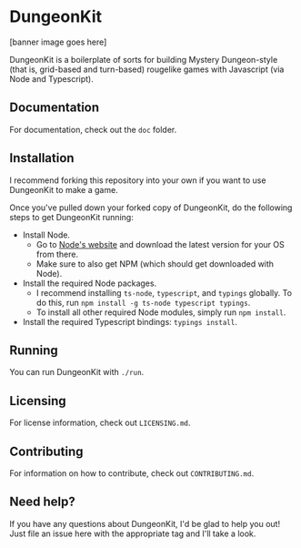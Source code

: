# DungeonKit

[banner image goes here]

DungeonKit is a boilerplate of sorts for building Mystery Dungeon-style (that is, grid-based and turn-based) rougelike
games with Javascript (via Node and Typescript).

## Documentation

For documentation, check out the `doc` folder.

## Installation

I recommend forking this repository into your own if you want to use DungeonKit to make a game.

Once you've pulled down your forked copy of DungeonKit, do the following steps to get DungeonKit running:

- Install Node.
	- Go to [Node's website](https://nodejs.org) and download the latest version for your OS from there.
	- Make sure to also get NPM (which should get downloaded with Node).
- Install the required Node packages.
	- I recommend installing `ts-node`, `typescript`, and `typings` globally.  To do this, run `npm install -g ts-node
		typescript typings`.
	- To install all other required Node modules, simply run `npm install`.
- Install the required Typescript bindings: `typings install`.

## Running

You can run DungeonKit with `./run`.

## Licensing

For license information, check out `LICENSING.md`.

## Contributing

For information on how to contribute, check out `CONTRIBUTING.md`.

## Need help?

If you have any questions about DungeonKit, I'd be glad to help you out!  Just file an issue here with the appropriate
tag and I'll take a look.
